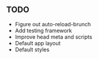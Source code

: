 ## TODO

- Figure out auto-reload-brunch
- Add testing framework
- Improve head meta and scripts
- Default app layout
- Default styles
